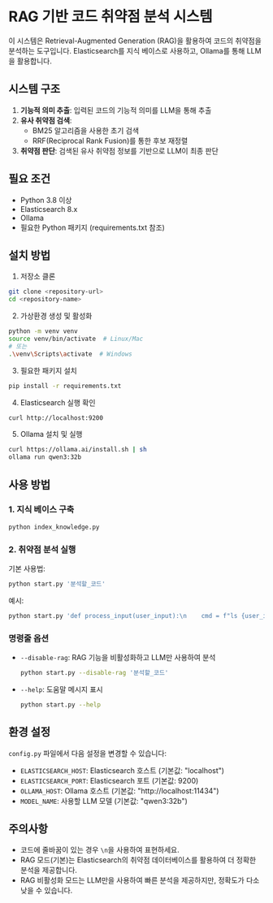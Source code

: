 # RAG 기반 코드 취약점 분석 시스템

이 시스템은 Retrieval-Augmented Generation (RAG)을 활용하여 코드의 취약점을 분석하는 도구입니다. Elasticsearch를 지식 베이스로 사용하고, Ollama를 통해 LLM을 활용합니다.

## 시스템 구조

1. **기능적 의미 추출**: 입력된 코드의 기능적 의미를 LLM을 통해 추출
2. **유사 취약점 검색**: 
   - BM25 알고리즘을 사용한 초기 검색
   - RRF(Reciprocal Rank Fusion)를 통한 후보 재정렬
3. **취약점 판단**: 검색된 유사 취약점 정보를 기반으로 LLM이 최종 판단

## 필요 조건

- Python 3.8 이상
- Elasticsearch 8.x
- Ollama
- 필요한 Python 패키지 (requirements.txt 참조)

## 설치 방법

1. 저장소 클론
```bash
git clone <repository-url>
cd <repository-name>
```

2. 가상환경 생성 및 활성화
```bash
python -m venv venv
source venv/bin/activate  # Linux/Mac
# 또는
.\venv\Scripts\activate  # Windows
```

3. 필요한 패키지 설치
```bash
pip install -r requirements.txt
```

4. Elasticsearch 실행 확인
```bash
curl http://localhost:9200
```

5. Ollama 설치 및 실행
```bash
curl https://ollama.ai/install.sh | sh
ollama run qwen3:32b
```

## 사용 방법

### 1. 지식 베이스 구축
```bash
python index_knowledge.py
```

### 2. 취약점 분석 실행

기본 사용법:
```bash
python start.py '분석할_코드'
```

예시:
```bash
python start.py 'def process_input(user_input):\n    cmd = f"ls {user_input}"\n    os.system(cmd)'
```

### 명령줄 옵션

- `--disable-rag`: RAG 기능을 비활성화하고 LLM만 사용하여 분석
  ```bash
  python start.py --disable-rag '분석할_코드'
  ```

- `--help`: 도움말 메시지 표시
  ```bash
  python start.py --help
  ```

## 환경 설정

`config.py` 파일에서 다음 설정을 변경할 수 있습니다:

- `ELASTICSEARCH_HOST`: Elasticsearch 호스트 (기본값: "localhost")
- `ELASTICSEARCH_PORT`: Elasticsearch 포트 (기본값: 9200)
- `OLLAMA_HOST`: Ollama 호스트 (기본값: "http://localhost:11434")
- `MODEL_NAME`: 사용할 LLM 모델 (기본값: "qwen3:32b")

## 주의사항

- 코드에 줄바꿈이 있는 경우 `\n`을 사용하여 표현하세요.
- RAG 모드(기본)는 Elasticsearch의 취약점 데이터베이스를 활용하여 더 정확한 분석을 제공합니다.
- RAG 비활성화 모드는 LLM만을 사용하여 빠른 분석을 제공하지만, 정확도가 다소 낮을 수 있습니다. 